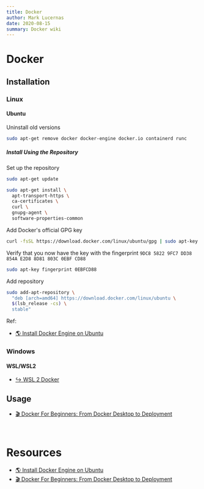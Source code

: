 ```yaml
---
title: Docker
author: Mark Lucernas
date: 2020-08-15
summary: Docker wiki
---
```



# Docker

## Installation

### Linux

#### Ubuntu

Uninstall old versions

```sh
sudo apt-get remove docker docker-engine docker.io containerd runc
```

##### Install Using the Repository

Set up the repository

```sh
sudo apt-get update

sudo apt-get install \
  apt-transport-https \
  ca-certificates \
  curl \
  gnupg-agent \
  software-properties-common
```

Add Docker's official GPG key

```sh
curl -fsSL https://download.docker.com/linux/ubuntu/gpg | sudo apt-key add -
```

Verify that you now have the key with the fingerprint `9DC8 5822 9FC7 DD38 854A
E2D8 8D81 803C 0EBF CD88`

```sh
sudo apt-key fingerprint 0EBFCD88
```

Add repository

```sh
sudo add-apt-repository \
  "deb [arch=amd64] https://download.docker.com/linux/ubuntu \
  $(lsb_release -cs) \
  stable"
```

Ref:

- [🌎 Install Docker Engine on Ubuntu](https://docs.docker.com/engine/install/ubuntu/)


### Windows

#### WSL/WSL2

- [↪ WSL 2 Docker](wsl/docker)


## Usage

- [🎬 Docker For Beginners: From Docker Desktop to Deployment](https://www.youtube.com/watch?v=i7ABlHngi1Q)


<br>

# Resources

- [🌎 Install Docker Engine on Ubuntu](https://docs.docker.com/engine/install/ubuntu/)
- [🎬 Docker For Beginners: From Docker Desktop to Deployment](https://www.youtube.com/watch?v=i7ABlHngi1Q)

